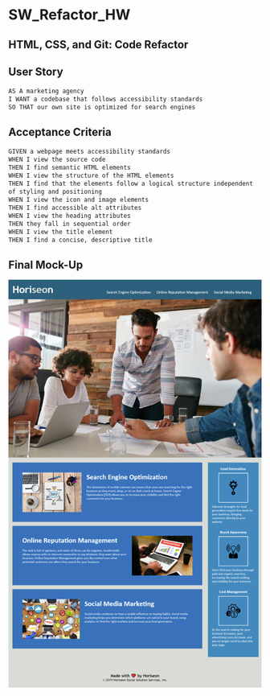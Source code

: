 # SW_Refactor_HW
## HTML, CSS, and Git: Code Refactor

## User Story

```
AS A marketing agency
I WANT a codebase that follows accessibility standards
SO THAT our own site is optimized for search engines
```

## Acceptance Criteria

```
GIVEN a webpage meets accessibility standards
WHEN I view the source code
THEN I find semantic HTML elements
WHEN I view the structure of the HTML elements
THEN I find that the elements follow a logical structure independent of styling and positioning
WHEN I view the icon and image elements
THEN I find accessible alt attributes
WHEN I view the heading attributes
THEN they fall in sequential order
WHEN I view the title element
THEN I find a concise, descriptive title
```
## Final Mock-Up
![screen shot of website](/assets/images/screencapture-file-C-Users-Shane-Desktop-ShaneWilmesRefactorHW-index-html-2023-01-16-17_50_08.png)

